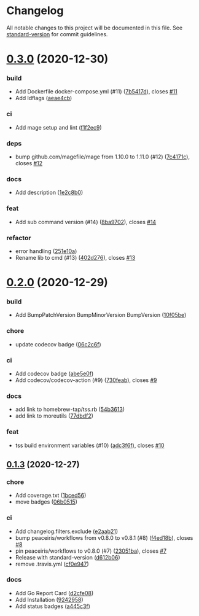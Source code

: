 # Changelog

All notable changes to this project will be documented in this file. See [standard-version](https://github.com/conventional-changelog/standard-version) for commit guidelines.

# [0.3.0](https://github.com/peaceiris/tss/compare/v0.2.0...v0.3.0) (2020-12-30)


### build

* Add Dockerfile docker-compose.yml (#11) ([7b5417d](https://github.com/peaceiris/tss/commit/7b5417df02882549ceb547b544ec432e2beb7947)), closes [#11](https://github.com/peaceiris/tss/issues/11)
* Add ldflags ([aeae4cb](https://github.com/peaceiris/tss/commit/aeae4cb6638e680df80a531634ff0784470fd308))

### ci

* Add mage setup and lint ([f1f2ec9](https://github.com/peaceiris/tss/commit/f1f2ec969c57045e48426900ddcd999bc7dabb8f))

### deps

* bump github.com/magefile/mage from 1.10.0 to 1.11.0 (#12) ([7c4171c](https://github.com/peaceiris/tss/commit/7c4171ce2f018605734753d33afd7b43afa6db2c)), closes [#12](https://github.com/peaceiris/tss/issues/12)

### docs

* Add description ([1e2c8b0](https://github.com/peaceiris/tss/commit/1e2c8b0cfff145c901ba3571311841216edfb003))

### feat

* Add sub command version (#14) ([8ba9702](https://github.com/peaceiris/tss/commit/8ba9702bfa6c95522235a1ae4bf6313d5aefd19b)), closes [#14](https://github.com/peaceiris/tss/issues/14)

### refactor

* error handling ([251e10a](https://github.com/peaceiris/tss/commit/251e10aef894ebf35865b6e173543117bf956fb0))
* Rename lib to cmd (#13) ([402d276](https://github.com/peaceiris/tss/commit/402d276cccee8ba2746756088877a32ee152fdc0)), closes [#13](https://github.com/peaceiris/tss/issues/13)



# [0.2.0](https://github.com/peaceiris/tss/compare/v0.1.3...v0.2.0) (2020-12-29)


### build

* Add BumpPatchVersion BumpMinorVersion BumpVersion ([10f05be](https://github.com/peaceiris/tss/commit/10f05be2f092087107f7ac0ecbb2c375705ae513))

### chore

* update codecov badge ([06c2c6f](https://github.com/peaceiris/tss/commit/06c2c6ff7eaa88b9922e7d8c6f5dd5c6524479fd))

### ci

* Add codecov badge ([abe5e0f](https://github.com/peaceiris/tss/commit/abe5e0f0c099b6edf8038647cdafe0c8eec9f2aa))
* Add codecov/codecov-action (#9) ([730feab](https://github.com/peaceiris/tss/commit/730feab5a4faf69e7998086e3f8ee2d82c500eb1)), closes [#9](https://github.com/peaceiris/tss/issues/9)

### docs

* add link to homebrew-tap/tss.rb ([54b3613](https://github.com/peaceiris/tss/commit/54b3613de67faf122a5ea6a2dd1f7ee211ffb4e4))
* add link to moreutils ([77dbdf2](https://github.com/peaceiris/tss/commit/77dbdf2bea8fe15d5b9a85fabbf7b9813ec61918))

### feat

* tss build environment variables (#10) ([adc3f6f](https://github.com/peaceiris/tss/commit/adc3f6f7ead0fe0efdbd39e14eb624cd3d7e989e)), closes [#10](https://github.com/peaceiris/tss/issues/10)



## [0.1.3](https://github.com/peaceiris/tss/compare/v0.1.2...v0.1.3) (2020-12-27)


### chore

* Add coverage.txt ([1bced56](https://github.com/peaceiris/tss/commit/1bced5698412e730fabc2f16328b8c780e14f31c))
* move badges ([06b0515](https://github.com/peaceiris/tss/commit/06b05159b93a2c6f01921b83c18cd32054e4877f))

### ci

* Add changelog.filters.exclude ([e2aab21](https://github.com/peaceiris/tss/commit/e2aab2139dffb7306deb5eb05153e32385048a7b))
* bump peaceiris/workflows from v0.8.0 to v0.8.1 (#8) ([f4ed18b](https://github.com/peaceiris/tss/commit/f4ed18b7432d432c16937db8e1945375180014da)), closes [#8](https://github.com/peaceiris/tss/issues/8)
* pin peaceiris/workflows to v0.8.0 (#7) ([23051ba](https://github.com/peaceiris/tss/commit/23051baa213b58e0b52706030e5a5faae28a5e82)), closes [#7](https://github.com/peaceiris/tss/issues/7)
* Release with standard-version ([d612b06](https://github.com/peaceiris/tss/commit/d612b06f8abd92a858a4ecead5dc1304a0825ca8))
* remove .travis.yml ([cf0e947](https://github.com/peaceiris/tss/commit/cf0e94791a435c4fa5f650cf369150671692ba0a))

### docs

* Add Go Report Card ([d2cfe08](https://github.com/peaceiris/tss/commit/d2cfe08e6914d918bacedf70e4cb1dc6617e2556))
* Add Installation ([9242958](https://github.com/peaceiris/tss/commit/92429582da80d3e80b61735b4a3b3ec468ad9cef))
* Add status badges ([a445c3f](https://github.com/peaceiris/tss/commit/a445c3f501aeb1df0bf94631f78b990b2e80c044))
